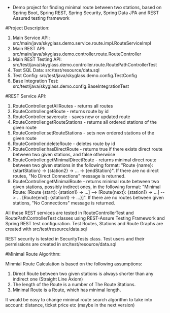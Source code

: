 * Demo project for finding minimal route between two stations, based on Spring Boot, Spring REST, Spring Security, Spring Data JPA and REST Assured testing framework

#Project Description:

1. Main Service API: src/main/java/skyglass.demo.service.route.impl.RouteServiceImpl
2. Main REST API: src/main/java/skyglass.demo.controller.route.RouteController
3. Main REST Testing API: src/test/java/skyglass.demo.controller.route.RoutePathControllerTest
4. Test SQL Data: src/test/resource/data.sql
5. Test Config: src/test/java/skyglass.demo.config.TestConfig
6. Base Integration Test: src/test/java/skyglass.demo.config.BaseIntegrationTest

#REST Service API:

1. RouteController.getAllRoutes - returns all routes
2. RouteController.getRoute - returns route by id
3. RouteController.saveroute - saves new or updated route
4. RouteController.getRouteStations - returns all ordered stations of the given route
5. RouteController.setRouteStations - sets new ordered stations of the given route
6. RouteController.deleteRoute - deletes route by id
7. RouteController.hasDirectRoute - returns true if there exists direct route between two given stations, and false otherwiise
8. RouteController.getMinimalDirectRoute - returns minimal direct route between two given stations in the following format: "Route {name}: {startStation} -> {station2} -> ... -> {endStation}". If there are no direct routes, "No Direct Connections" message is returned.
9. RouteController.getMinimalRoute - returns minimal route between two given stations, possibly indirect ones, in the following format: "Minimal Route: [Route {start}: {station1} -> ...] --> [Route{next}: {station1} -> ...] --> ... [Route{end}: {station1} -> ...}]". If there are no routes between given stations, "No Connections" message is returned.

All these REST services are tested in RouteControllerTest and RoutePathControllerTest classes using REST-Assure Testing Framework and Spring REST test configuration. Test Routes, Stations and Route Graphs are created with src/test/resource/data.sql

REST security is tested in SecurityTests class.
Test users and their permissions are created in src/test/resource/data.sql

#Minimal Route Algorithm:

Minmial Route Calculation is based on the following assumptions:
1. Direct Route between two given stations is always shorter than any indirect one (Straight Line Axiom)
2. The length of the Route is a number of The Route Stations.
2. Minimal Route is a Route, which has minimal length. 

It would be easy to change minimal route search algorithm to take into account: distance, ticket price etc (maybe in the next version)
